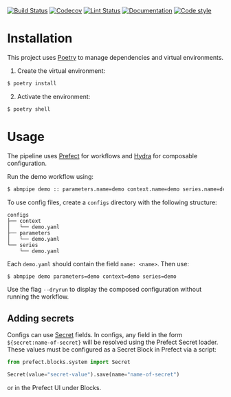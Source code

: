 [![Build Status](https://github.com/allen-cell-animated/cell-abm-pipeline/workflows/build/badge.svg)](https://github.com/allen-cell-animated/cell-abm-pipeline/actions?query=workflow%3Abuild)
[![Codecov](https://img.shields.io/codecov/c/gh/allen-cell-animated/cell-abm-pipeline?token=1S5ZKVET7T)](https://codecov.io/gh/allen-cell-animated/cell-abm-pipeline)
[![Lint Status](https://github.com/allen-cell-animated/cell-abm-pipeline/workflows/lint/badge.svg)](https://github.com/allen-cell-animated/cell-abm-pipeline/actions?query=workflow%3Alint)
[![Documentation](https://github.com/allen-cell-animated/cell-abm-pipeline/workflows/documentation/badge.svg)](https://allen-cell-animated.github.io/cell-abm-pipeline/)
[![Code style](https://img.shields.io/badge/code%20style-black-000000.svg)](https://github.com/psf/black)

# Installation

This project uses [Poetry](https://python-poetry.org/) to manage dependencies and virtual environments.

1. Create the virtual environment:

```bash
$ poetry install
```

2. Activate the environment:

```bash
$ poetry shell
```

# Usage

The pipeline uses [Prefect](https://docs.prefect.io/) for workflows and [Hydra](https://hydra.cc/docs/intro/) for composable configuration.

Run the demo workflow using:

```bash
$ abmpipe demo :: parameters.name=demo context.name=demo series.name=demo
```

To use config files, create a `configs` directory with the following structure:

```
configs
├── context
│   └── demo.yaml
├── parameters
│   └── demo.yaml
└── series
    └── demo.yaml
```

Each `demo.yaml` should contain the field `name: <name>`.
Then use:

```bash
$ abmpipe demo parameters=demo context=demo series=demo
```

Use the flag `--dryrun` to display the composed configuration without running the workflow.

## Adding secrets

Configs can use [Secret](https://docs.prefect.io/concepts/blocks/?h=secret#secret-fields) fields.
In configs, any field in the form `${secret:name-of-secret}` will be resolved using the Prefect Secret loader.
These values must be configured as a Secret Block in Prefect via a script:

```python
from prefect.blocks.system import Secret

Secret(value="secret-value").save(name="name-of-secret")
```

or in the Prefect UI under Blocks.
